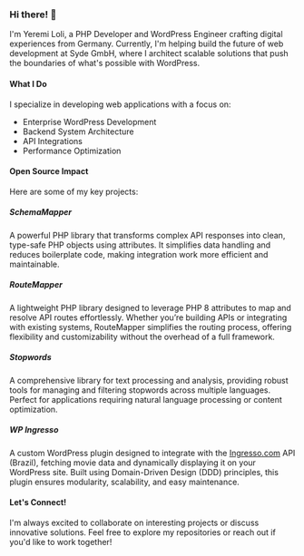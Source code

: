 ### Hi there! 👋

I'm Yeremi Loli, a PHP Developer and WordPress Engineer crafting digital experiences from Germany. Currently, I'm helping build the future of web development at Syde GmbH, where I architect scalable solutions that push the boundaries of what's possible with WordPress.

#### What I Do

I specialize in developing web applications with a focus on:
- Enterprise WordPress Development
- Backend System Architecture
- API Integrations
- Performance Optimization


#### Open Source Impact

Here are some of my key projects:

##### SchemaMapper
A powerful PHP library that transforms complex API responses into clean, type-safe PHP objects using attributes. It simplifies data handling and reduces boilerplate code, making integration work more efficient and maintainable.

##### RouteMapper
A lightweight PHP library designed to leverage PHP 8 attributes to map and resolve API routes effortlessly. Whether you’re building APIs or integrating with existing systems, RouteMapper simplifies the routing process, offering flexibility and customizability without the overhead of a full framework.

##### Stopwords
A comprehensive library for text processing and analysis, providing robust tools for managing and filtering stopwords across multiple languages. Perfect for applications requiring natural language processing or content optimization.

##### WP Ingresso
A custom WordPress plugin designed to integrate with the [Ingresso.com](https://www.ingresso.com/) API (Brazil), fetching movie data and dynamically displaying it on your WordPress site. Built using Domain-Driven Design (DDD) principles, this plugin ensures modularity, scalability, and easy maintenance.

#### Let's Connect!

I'm always excited to collaborate on interesting projects or discuss innovative solutions. Feel free to explore my repositories or reach out if you'd like to work together!
